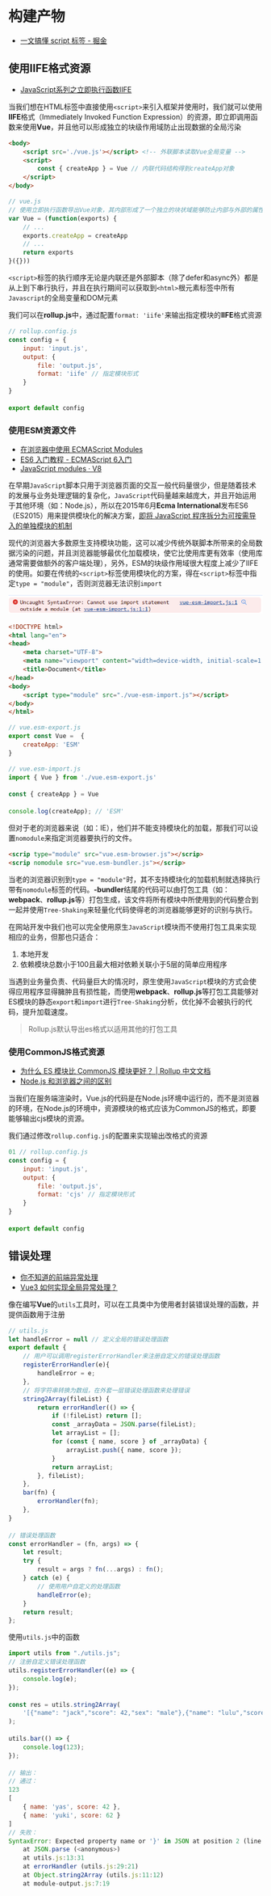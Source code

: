 # 构建产物

- [一文搞懂 script 标签 - 掘金](https://juejin.cn/post/6917898288481959943#heading-8)

## 使用IIFE格式资源

- [JavaScript系列之立即执行函数IIFE](https://zhuanlan.zhihu.com/p/74440468)

当我们想在HTML标签中直接使用`<script>`来引入框架并使用时，我们就可以使用**IIFE**格式（Immediately Invoked Function Expression）的资源，即立即调用函数来使用**Vue**，并且他可以形成独立的块级作用域防止出现数据的全局污染

```html
<body>
    <script src='./vue.js'></script> <!-- 外联脚本读取Vue全局变量 -->
    <script>
        const { createApp } = Vue // 内联代码结构得到createApp对象
    </script>
</body>
```

```js
// vue.js
// 使用立即执行函数导出Vue对象，其内部形成了一个独立的块状域能够防止内部与外部的属性相同而造成全局污染
var Vue = (function(exports) {
    // ...
    exports.createApp = createApp
    // ...
    return exports
}({}))
```

`<script>`标签的执行顺序无论是内联还是外部脚本（除了defer和async外）都是从上到下串行执行，并且在执行期间可以获取到`<html>`根元素标签中所有`Javascript`的全局变量和DOM元素

我们可以在**rollup.js**中，通过配置`format: 'iife'`来输出指定模块的**IIFE**格式资源

```js
// rollup.config.js
const config = {
    input: 'input.js',
    output: {
        file: 'output.js',
        format: 'iife' // 指定模块形式
    }
}

export default config
```

### 使用ESM资源文件

- [在浏览器中使用 ECMAScript Modules](https://juejin.cn/post/6943233321765715976)
- [ES6 入门教程 - ECMAScript 6入门](https://es6.ruanyifeng.com/#README)
- [JavaScript modules · V8](https://v8.dev/features/modules#performance)

在早期`JavaScript`脚本只用于浏览器页面的交互一般代码量很少，但是随着技术的发展与业务处理逻辑的复杂化，`JavaScript`代码量越来越庞大，并且开始运用于其他环境（如：Node.js），所以在2015年6月**Ecma International**发布ES6（ES2015）用来提供模块化的解决方案，<u>即将 JavaScript 程序拆分为可按需导入的单独模块的机制</u>

现代的浏览器大多数原生支持模块功能，这可以减少传统外联脚本所带来的全局数据污染的问题，并且浏览器能够最优化加载模块，使它比使用库更有效率（使用库通常需要做额外的客户端处理），另外，ESM的块级作用域很大程度上减少了IIFE的使用。如要在传统的`<script>`标签使用模块化的方案，得在`<script>`标签中指定`type = "module"`，否则浏览器无法识别`import`

![image-20231128144050983](.\images\image-20231128144050983.png)

```html
<!DOCTYPE html>
<html lang="en">
<head>
    <meta charset="UTF-8">
    <meta name="viewport" content="width=device-width, initial-scale=1.0">
    <title>Document</title>
</head>
<body>
    <script type="module" src="./vue-esm-import.js"></script>
</body>
</html>
```

```js
// vue.esm-export.js
export const Vue =  {
    createApp: 'ESM'
}
```

```js
// vue.esm-import.js
import { Vue } from './vue.esm-export.js'

const { createApp } = Vue

console.log(createApp); // 'ESM'
```

但对于老的浏览器来说（如：IE），他们并不能支持模块化的加载，那我们可以设置`nomodule`来指定浏览器要执行的文件。

```html
<scrip type="module" src="vue.esm-browser.js"></scrip>
<scrip nomodule src="vue.esm-bundler.js"></scrip>
```

当老的浏览器识别到`type = "module"`时，其不支持模块化的加载机制就选择执行带有`nomodule`标签的代码。**-bundler**结尾的代码可以由打包工具（如：**webpack**、**rollup.js**等）打包生成，该文件将所有模块中所使用到的代码整合到一起并使用`Tree-Shaking`来轻量化代码使得老的浏览器能够更好的识别与执行。

在网站开发中我们也可以完全使用原生`JavaScript`模块而不使用打包工具来实现相应的业务，但那也只适合：

1. 本地开发
2. 依赖模块总数小于100且最大相对依赖关联小于5层的简单应用程序

当遇到业务量负责、代码量巨大的情况时，原生使用`JavaScript`模块的方式会使得应用程序显得臃肿且有损性能，而使用**webpack**、**rollup.js**等打包工具能够对ES模块的静态`export`和`import`进行`Tree-Shaking`分析，优化掉不会被执行的代码，提升加载速度。

> Rollup.js默认导出es格式以适用其他的打包工具
>

### 使用CommonJS格式资源

- [为什么 ES 模块比 CommonJS 模块更好？ | Rollup 中文文档](https://cn.rollupjs.org/faqs/#why-are-es-modules-better-than-commonjs-modules)
- [Node.js 和浏览器之间的区别](https://dev.nodejs.cn/learn/differences-between-nodejs-and-the-browser/)

当我们在服务端渲染时，Vue.js的代码是在Node.js环境中运行的，而不是浏览器的环境，在Node.js的环境中，资源模块的格式应该为CommonJS的格式，即要能够输出cjs模块的资源。

我们通过修改`rollup.config.js`的配置来实现输出改格式的资源

```js
01 // rollup.config.js
const config = {
    input: 'input.js',
    output: {
        file: 'output.js',
        format: 'cjs' // 指定模块形式
    }
}

export default config
```

## 错误处理

- [你不知道的前端异常处理](https://mp.weixin.qq.com/s/St5szyXiT20StNURTaxMcg)
- [Vue3 如何实现全局异常处理？](https://juejin.cn/post/7071982812668100616)

像在编写**Vue**的`utils`工具时，可以在工具类中为使用者封装错误处理的函数，并提供函数用于注册

```js
// utils.js
let handleError = null // 定义全局的错误处理函数
export default {
    // 用户可以调用registerErrorHandler来注册自定义的错误处理函数
    registerErrorHandler(e){
        handleError = e;
    },
    // 将字符串转换为数组，在外套一层错误处理函数来处理错误
    string2Array(fileList) {
        return errorHandler(() => {
            if (!fileList) return [];
            const _arrayData = JSON.parse(fileList);
            let arrayList = [];
            for (const { name, score } of _arrayData) {
                arrayList.push({ name, score });
            }
            return arrayList;
        }, fileList);
    },
    bar(fn) {
        errorHandler(fn);
    },
}

// 错误处理函数
const errorHandler = (fn, args) => {
    let result;
    try {
        result = args ? fn(...args) : fn();
    } catch (e) {
        // 使用用户自定义的处理函数
        handleError(e);
    }
    return result;
};
```

使用`utils.js`中的函数

```js
import utils from "./utils.js";
// 注册自定义错误处理函数
utils.registerErrorHandler((e) => {
    console.log(e);
});

const res = utils.string2Array(
    '[{"name": "jack","score": 42,"sex": "male"},{"name": "lulu","score": 62,"sex": "female"}]'
);

utils.bar(() => {
    console.log(123);
});

// 输出：
// 通过：
123
[
    { name: 'yas', score: 42 },
    { name: 'yuki', score: 62 }
]
// 失败：
SyntaxError: Expected property name or '}' in JSON at position 2 (line 1 column 3)
    at JSON.parse (<anonymous>)
    at utils.js:13:31
    at errorHandler (utils.js:29:21)
    at Object.string2Array (utils.js:11:12)
    at module-output.js:7:19
```
